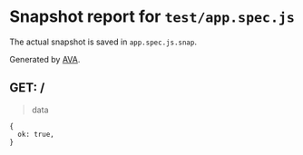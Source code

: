 # Snapshot report for `test/app.spec.js`

The actual snapshot is saved in `app.spec.js.snap`.

Generated by [AVA](https://avajs.dev).

## GET: /

> data

    {
      ok: true,
    }
